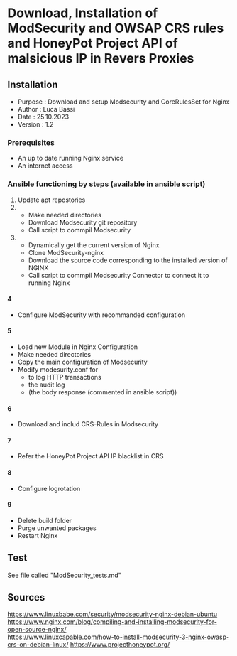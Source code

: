 # Download, Installation of ModSecurity and OWSAP CRS rules and HoneyPot Project API of malsicious IP in Revers Proxies
## Installation

- Purpose       :   Download and setup Modsecurity and CoreRulesSet for Nginx
- Author        :   Luca Bassi
- Date          :   25.10.2023
- Version       :   1.2

### Prerequisites

- An up to date running Nginx service
- An internet access

### Ansible functioning by steps (available in ansible script)

1. Update apt repostories
2. - Make needed directories
   - Download Modsecurity git repository
   - Call script to commpil Modsecurity
3. - Dynamically get the current version of Nginx
   - Clone ModSecurity-nginx
   - Download the source code corresponding to the installed version of NGINX
   - Call script to commpil Modsecurity Connector to connect it to running Nginx

#### 4
- Configure ModSecurity with recommanded configuration

#### 5
- Load new Module in Nginx Configuration 
- Make needed directories
- Copy the main configuration of Modsecurity
- Modify modesurity.conf for 
  - to log HTTP transactions
  - the audit log
  - (the body response (commented in ansible script))

#### 6
- Download and includ CRS-Rules in Modsecurity
  
#### 7
- Refer the HoneyPot Project API IP blacklist in CRS

#### 8
- Configure logrotation

#### 9
- Delete build folder
- Purge unwanted packages
- Restart Nginx

## Test
See file called "ModSecurity_tests.md"

## Sources
https://www.linuxbabe.com/security/modsecurity-nginx-debian-ubuntu  
https://www.nginx.com/blog/compiling-and-installing-modsecurity-for-open-source-nginx/  
https://www.linuxcapable.com/how-to-install-modsecurity-3-nginx-owasp-crs-on-debian-linux/ 
https://www.projecthoneypot.org/
